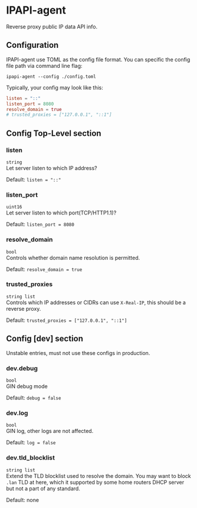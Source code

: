 # IPAPI-agent

Reverse proxy public IP data API info.

## Configuration

IPAPI-agent use TOML as the config file format. You can specific the config file path via command line flag:

```shell
ipapi-agent --config ./config.toml
```

Typically, your config may look like this:

```toml
listen = "::"
listen_port = 8080
resolve_domain = true
# trusted_proxies = ["127.0.0.1", "::1"]
```

## Config Top-Level section

### listen

`string`\
Let server listen to which IP address?

Default: `listen = "::"`

### listen_port

`uint16`\
Let server listen to which port(TCP/HTTP1.1)?

Default: `listen_port = 8080`

### resolve_domain

`bool`\
Controls whether domain name resolution is permitted.

Default: `resolve_domain = true`

### trusted_proxies

`string list`\
Controls which IP addresses or CIDRs can use `X-Real-IP`, this should be a reverse proxy.

Default: `trusted_proxies = ["127.0.0.1", "::1"]`

## Config [dev] section

Unstable entries, must not use these configs in production.

### dev.debug

`bool`\
GIN debug mode

Default: `debug = false`

### dev.log

`bool`\
GIN log, other logs are not affected.

Default: `log = false`

### dev.tld_blocklist

`string list`\
Extend the TLD blocklist used to resolve the domain. You may want to block `.lan` TLD at here, which it supported by some home routers DHCP server but not a part of any standard.

Default: none
